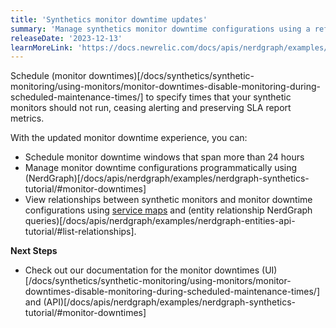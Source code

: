 ```yaml
---
title: 'Synthetics monitor downtime updates'
summary: 'Manage synthetics monitor downtime configurations using a refreshed UI and a new NerdGraph API.'
releaseDate: '2023-12-13'
learnMoreLink: 'https://docs.newrelic.com/docs/apis/nerdgraph/examples/nerdgraph-synthetics-tutorial/#monitor-downtimes'
---
```


Schedule (monitor downtimes)[/docs/synthetics/synthetic-monitoring/using-monitors/monitor-downtimes-disable-monitoring-during-scheduled-maintenance-times/] to specify times that your synthetic monitors should not run, ceasing alerting and preserving SLA report metrics. 

With the updated monitor downtime experience, you can: 
* Schedule monitor downtime windows that span more than 24 hours
* Manage monitor downtime configurations programmatically using (NerdGraph)[/docs/apis/nerdgraph/examples/nerdgraph-synthetics-tutorial/#monitor-downtimes]
* View relationships between synthetic monitors and monitor downtime configurations using [service maps](/docs/new-relic-solutions/new-relic-one/ui-data/service-maps/service-maps/) and (entity relationship NerdGraph queries)[/docs/apis/nerdgraph/examples/nerdgraph-entities-api-tutorial/#list-relationships].

**Next Steps**
* Check out our documentation for the monitor downtimes (UI)[/docs/synthetics/synthetic-monitoring/using-monitors/monitor-downtimes-disable-monitoring-during-scheduled-maintenance-times/] and (API)[/docs/apis/nerdgraph/examples/nerdgraph-synthetics-tutorial/#monitor-downtimes]